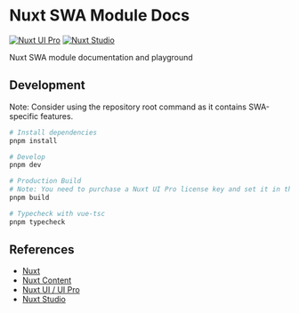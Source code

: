 # Nuxt SWA Module Docs

[![Nuxt UI Pro](https://img.shields.io/badge/Made%20with-Nuxt%20UI%20Pro-00DC82?logo=nuxt.js&labelColor=020420)](https://ui.nuxt.com/pro)
[![Nuxt Studio](https://img.shields.io/badge/Open%20in%20Nuxt%20Studio-18181B?&logo=nuxt.js&logoColor=3BB5EC)](https://nuxt.studio/)

Nuxt SWA module documentation and playground

## Development

Note: Consider using the repository root command as it contains SWA-specific features.

```bash
# Install dependencies
pnpm install

# Develop
pnpm dev

# Production Build
# Note: You need to purchase a Nuxt UI Pro license key and set it in the `NUXT_UI_PRO_LICENSE` environment variable.
pnpm build

# Typecheck with vue-tsc
pnpm typecheck
```

## References

- [Nuxt](https://nuxt.com/)
- [Nuxt Content](https://content.nuxt.com/)
- [Nuxt UI / UI Pro](https://ui.nuxt.com/)
- [Nuxt Studio](https://nuxt.studio/docs/get-started/introduction)
